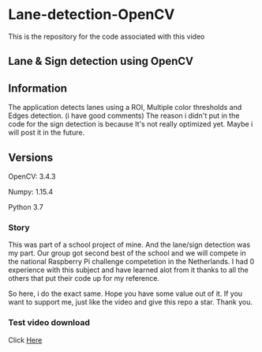 # Lane-detection-OpenCV
This is the repository for the code associated with this video
## Lane & Sign detection using OpenCV


## Information
The application detects lanes using a ROI, Multiple color thresholds and Edges detection. (i have good comments)
The reason i didn't put in the code for the sign detection is because It's not really optimized yet. Maybe i will post it in the future.

## Versions
OpenCV: 3.4.3

Numpy: 1.15.4

Python 3.7


### Story
This was part of a school project of mine. And the lane/sign detection was my part. Our group got second best of the school and we will compete in the national Raspberry Pi challenge competetion in the Netherlands.
I had 0 experience with this subject and have learned alot from it thanks to all the others that put their code up for my reference. 

So here, i do the exact same. Hope you have some value out of it. If you want to support me, just like the video and give this repo a star. Thank you.


### Test video download
Click [Here](http://stratoplot.com/1BAs)
